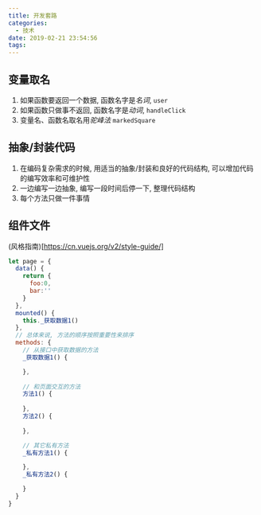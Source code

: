 ```yaml
---
title: 开发套路
categories:
  - 技术
date: 2019-02-21 23:54:56
tags:
---
```


## 变量取名
1. 如果函数要返回一个数据, 函数名字是*名词*, `user`
2. 如果函数只做事不返回, 函数名字是*动词*, `handleClick`
3. 变量名、函数名取名用*驼峰法* `markedSquare`

## 抽象/封装代码
1. 在编码复杂需求的时候, 用适当的抽象/封装和良好的代码结构, 可以增加代码的编写效率和可维护性
2. 一边编写一边抽象, 编写一段时间后停一下, 整理代码结构
3. 每个方法只做一件事情

## 组件文件
(风格指南)[https://cn.vuejs.org/v2/style-guide/]
``` javaScript
let page = {
  data() {
    return {
      foo:0,
      bar:''
    }
  },
  mounted() {
    this._获取数据1()
  },
  // 总体来说, 方法的顺序按照重要性来排序
  methods: {
    // 从接口中获取数据的方法
    _获取数据1() {

    },
    
    // 和页面交互的方法
    方法1() {
      
    },
    方法2() {
      
    },

    // 其它私有方法
    _私有方法1() {

    },
    _私有方法2() {

    }
  }
}
```